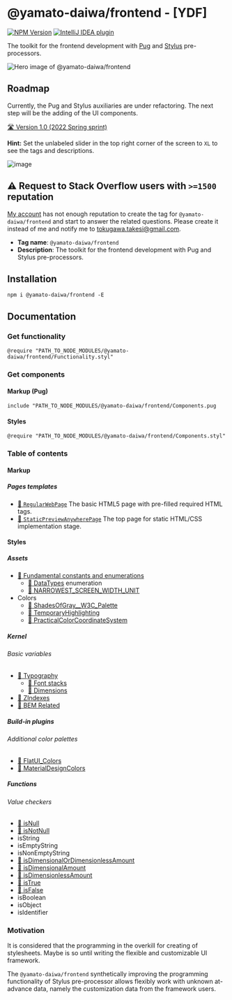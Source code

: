 # @yamato-daiwa/frontend - [YDF]

[![NPM Version](https://img.shields.io/npm/v/@yamato-daiwa/frontend)](https://www.npmjs.com/package/@yamato-daiwa/frontend)
[![IntelliJ IDEA plugin](https://img.shields.io/badge/IntelliJ_IDEA-Official_Plugin-088BF8.svg?style=flat)](https://plugins.jetbrains.com/plugin/17677-yamato-daiwa-frontend)

The toolkit for the frontend development with [Pug](https://pugjs.org/api/getting-started.html) and 
[Stylus](https://github.com/stylus/stylus/) pre-processors.

![Hero image of @yamato-daiwa/frontend](https://repository-images.githubusercontent.com/376180981/885d8a83-98a8-47d0-b2e2-5abf042ef184)


## Roadmap

Currently, the Pug and Stylus auxiliaries are under refactoring.
The next step will be the adding of the UI components.

[🛣️ Version 1.0 (2022 Spring sprint)](https://yamato-daiwa.myjetbrains.com/youtrack/agiles/121-7/122-13)

**Hint:** Set the unlabeled slider in the top right corner of the screen to `XL` to see the tags and descriptions.

![image](https://user-images.githubusercontent.com/41653501/141427847-a61da481-e9fa-4dce-af3a-fd1d3c0afcde.png)

## ⚠️ Request to Stack Overflow users with `>=1500` reputation

[My account](https://stackoverflow.com/users/4818123/takeshi-tokugawa-yd) has not enough reputation to create the tag
for `@yamato-daiwa/frontend` and start to answer the related questions. Please create it instead of me and notify
me to [tokugawa.takesi@gmail.com](mailto:tokugawa.takesi@gmail.com).

* **Tag name**: `@yamato-daiwa/frontend`
* **Description**: The toolkit for the frontend development with Pug and Stylus pre-processors.


## Installation

```
npm i @yamato-daiwa/frontend -E
```


## Documentation

### Get functionality

```stylus
@require "PATH_TO_NODE_MODULES/@yamato-daiwa/frontend/Functionality.styl"
```

### Get components

#### Markup (Pug)

```pug
include "PATH_TO_NODE_MODULES/@yamato-daiwa/frontend/Components.pug
```

#### Styles

```stylus
@require "PATH_TO_NODE_MODULES/@yamato-daiwa/frontend/Components.styl"
```


### Table of contents

#### Markup
##### Pages templates

* [📖 `RegularWebPage`](https://github.com/TokugawaTakeshi/Yamato-Daiwa-Frontend/blob/master/CoreLibrary/Package/Documentation/PagesTemplates/RegularWebPage.md)
  The basic HTML5 page with pre-filled required HTML tags.
* [📖 `StaticPreviewAnywherePage`](https://github.com/TokugawaTakeshi/Yamato-Daiwa-Frontend/blob/master/CoreLibrary/Package/Documentation/PagesTemplates/StaticPreviewAnywherePage/StaticPreviewAnywherePage.md)
  The top page for static HTML/CSS implementation stage.

#### Styles
##### Assets

* [📖 Fundamental constants and enumerations](https://github.com/TokugawaTakeshi/Yamato-Daiwa-Frontend/blob/master/CoreLibrary/Package/Documentation/Styles/01-Assets/01-FundamentalConstantsAndEnums/FundamentalConstantsAndEnums.md) 
  * [📖 DataTypes](https://github.com/TokugawaTakeshi/Yamato-Daiwa-Frontend/blob/master/CoreLibrary/Package/Documentation/Styles/01-Assets/01-FundamentalConstantsAndEnums/FundamentalConstantsAndEnums.md#datatypes---stylus-data-types) enumeration
  * [📖 NARROWEST_SCREEN_WIDTH_UNIT](https://github.com/TokugawaTakeshi/Yamato-Daiwa-Frontend/blob/master/CoreLibrary/Package/Documentation/Styles/01-Assets/01-FundamentalConstantsAndEnums/FundamentalConstantsAndEnums.md#narrowest_screen_width_unit---the-narrowest-screen-width-unit)
* Colors
  * [📖 ShadesOfGray__W3C_Palette](https://github.com/TokugawaTakeshi/Yamato-Daiwa-Frontend/blob/master/CoreLibrary/Package/Documentation/Styles/01-Assets/02-Colors/ShadesOfGray__39ColorsW3C_Palette/ShadesOfGray__39ColorsW3C_Palette.md)  
  * [📖 TemporaryHighlighting](https://github.com/TokugawaTakeshi/Yamato-Daiwa-Frontend/blob/master/CoreLibrary/Package/Documentation/Styles/01-Assets/02-Colors/TemporaryHighlighting/TemporaryHighlighting.md)
  * [📖 PracticalColorCoordinateSystem](https://github.com/TokugawaTakeshi/Yamato-Daiwa-Frontend/blob/master/CoreLibrary/Package/Documentation/Styles/01-Assets/02-Colors/PracticalColorCoordinateSystem/PracticalColorCoordinateSystem.md)

##### Kernel
###### Basic variables

* [📖 Typography](Documentation/Styles/02-Kernel/01-BasicVariables/01-BasicVariables.md#typography)
  * [📖 Font stacks](Documentation/Styles/02-Kernel/01-BasicVariables/01-BasicVariables.md#font-stacks)
  * [📖 Dimensions](Documentation/Styles/02-Kernel/01-BasicVariables/01-BasicVariables.md#dimensions)
* [📖 ZIndexes](Documentation/Styles/02-Kernel/01-BasicVariables/01-BasicVariables.md#zindexes)
* [📖 BEM Related](Documentation/Styles/02-Kernel/01-BasicVariables/01-BasicVariables.md#bem-related)

##### Build-in plugins

###### Additional color palettes

* [📖 FlatUI_Colors](https://github.com/TokugawaTakeshi/Yamato-Daiwa-Frontend/blob/master/CoreLibrary/Package/Documentation/Styles/03-BuildInPlugins/ColorPalettes/FlatUI/FlatUI_ColorsPalette.md)
* [📖 MaterialDesignColors](https://github.com/TokugawaTakeshi/Yamato-Daiwa-Frontend/blob/master/CoreLibrary/Package/Documentation/Styles/03-BuildInPlugins/ColorPalettes/MaterialDesign/MaterialDesignColorsPalette.md)

##### Functions
###### Value checkers

* [📖 isNull](https://github.com/TokugawaTakeshi/Yamato-Daiwa-Frontend/blob/master/CoreLibrary/Package/Documentation/Styles/02-Kernel/02-Functions/01-ValueCheckers.md#isnull--isnotnull)
* [📖 isNotNull](https://github.com/TokugawaTakeshi/Yamato-Daiwa-Frontend/blob/master/CoreLibrary/Package/Documentation/Styles/02-Kernel/02-Functions/01-ValueCheckers.md#isnull--isnotnull)
* isString
* isEmptyString
* isNonEmptyString
* [📖 isDimensionalOrDimensionlessAmount](https://github.com/TokugawaTakeshi/Yamato-Daiwa-Frontend/blob/master/CoreLibrary/Package/Documentation/Styles/02-Kernel/02-Functions/01-ValueCheckers.md#isdimensionalamount--isdimensionlessamount--isdimensionalordimensionlessamount)
* [📖 isDimensionalAmount](https://github.com/TokugawaTakeshi/Yamato-Daiwa-Frontend/blob/master/CoreLibrary/Package/Documentation/Styles/02-Kernel/02-Functions/01-ValueCheckers.md#isdimensionalamount--isdimensionlessamount--isdimensionalordimensionlessamount)
* [📖 isDimensionlessAmount](https://github.com/TokugawaTakeshi/Yamato-Daiwa-Frontend/blob/master/CoreLibrary/Package/Documentation/Styles/02-Kernel/02-Functions/01-ValueCheckers.md#isdimensionalamount--isdimensionlessamount--isdimensionalordimensionlessamount)
* [📖 isTrue](https://github.com/TokugawaTakeshi/Yamato-Daiwa-Frontend/blob/master/CoreLibrary/Package/Documentation/Styles/02-Kernel/02-Functions/01-ValueCheckers.md#istrue--isfalse)
* [📖 isFalse](https://github.com/TokugawaTakeshi/Yamato-Daiwa-Frontend/blob/master/CoreLibrary/Package/Documentation/Styles/02-Kernel/02-Functions/01-ValueCheckers.md#istrue--isfalse)
* isBoolean
* isObject
* isIdentifier


[//]: # ()
[//]: # (##### Value converters)

[//]: # ()
[//]: # (The names of below functions has been developed such as everything must be obvious without explanations.)

[//]: # (If it not such as, please open the issue with title "[FunctionName]: Unclear name".)

[//]: # ()
[//]: # (* `emptyStringToNull&#40;value&#41;`)

[//]: # (* `nullToZero&#40;value&#41;`)

[//]: # (* `nullToEmptyString&#40;value&#41;`)

[//]: # (    )
[//]: # (##### Strings)

[//]: # (    )
[//]: # (* [📖 `buildString`]&#40;https://github.com/TokugawaTakeshi/Yamato-Daiwa-Frontend/blob/master/CoreLibrary/Package/Documentation/Styles/02-Kernel/02-Functions/03-Strings/buildString/buildString.md&#41;)

[//]: # (  Allows to create the dynamic strings using the [ES6 Template literals]&#40;https://developer.mozilla.org/en-US/docs/Web/JavaScript/Reference/Template_literals&#41;.  )

[//]: # ()
[//]: # (##### Objects &#40;hashes&#41;)

[//]: # (    )
[//]: # (* [📖 `deeplyCloneAndOverrideObject`]&#40;https://github.com/TokugawaTakeshi/Yamato-Daiwa-Frontend/blob/master/CoreLibrary/Package/Documentation/Styles/02-Kernel/02-Functions/04-Objects/deeplyCloneAndOverrideObject/deeplyCloneAndOverrideObject.md&#41;)

[//]: # (  Allows to clone and immediately override the object without affecting to initial object.)

[//]: # (* [📖 `deeplyCloneObject`]&#40;https://github.com/TokugawaTakeshi/Yamato-Daiwa-Frontend/blob/master/CoreLibrary/Package/Documentation/Styles/02-Kernel/02-Functions/04-Objects/deeplyCloneObject/deeplyCloneObject.md&#41;)

[//]: # (  Creates the deep copy object the object.)

[//]: # (* [📖 `getObjectNonNullValuesCount`]&#40;https://github.com/TokugawaTakeshi/Yamato-Daiwa-Frontend/blob/master/CoreLibrary/Package/Documentation/Styles/02-Kernel/02-Functions/04-Objects/getObjectNonNullValuesCount/getObjectNonNullValuesCount.md&#41;)

[//]: # (  Returns the count of non-null values of specified object.)

[//]: # (* [📖 `getObjectValueByDotSeparatedPathSafely`]&#40;https://github.com/TokugawaTakeshi/Yamato-Daiwa-Frontend/blob/master/CoreLibrary/Package/Documentation/Styles/02-Kernel/02-Functions/04-Objects/getObjectValueByDotSeparatedPathSafely/getObjectValueByDotSeparatedPathSafely.md&#41;)

[//]: # (  Accesses to nested object &#40;hash&#41; without risk being throw the error when some property does not exist.)

[//]: # (* [📖 `iterateObjectSkippingNullValues`]&#40;https://github.com/TokugawaTakeshi/Yamato-Daiwa-Frontend/blob/master/CoreLibrary/Package/Documentation/Styles/02-Kernel/02-Functions/04-Objects/iterateObjectSkippingNullValues/iterateObjectSkippingNullValues.md&#41;)

[//]: # (  Iterates the object's keys and values skipping entries with `null` value.)

[//]: # (* `formatObject` Stringifies and formats object for logging)

[//]: # ()
[//]: # (##### Arrays)

[//]: # (    )
[//]: # (* [📖 `arrayConstructor__POLYFILL`]&#40;https://github.com/TokugawaTakeshi/Yamato-Daiwa-Frontend/blob/master/CoreLibrary/Package/Documentation/Styles/02-Kernel/02-Functions/05-Arrays/arrayConstructor__POLYFILL/arrayConstructor__POLYFILL.md&#41;)

[//]: # (  Fixes the [Unsolicited two-dimensional array when trying to declare the plain one-dimensional array]&#40;https://github.com/stylus/stylus/issues/2582&#41; issue.)

[//]: # (* [📖 `getFirstNonNullArrayElement`]&#40;https://github.com/TokugawaTakeshi/Yamato-Daiwa-Frontend/blob/master/CoreLibrary/Package/Documentation/Styles/02-Kernel/02-Functions/05-Arrays/getFirstNonNullElement/getFirstNonNullArrayElement.md&#41;)

[//]: # (  Returns first non-null element for array or null if no such elements.)

[//]: # (* [📖 `getStringsOrNumbersArrayLength`]&#40;https://github.com/TokugawaTakeshi/Yamato-Daiwa-Frontend/blob/master/CoreLibrary/Package/Documentation/Styles/02-Kernel/02-Functions/05-Arrays/getStringsOrNumbersArrayLength/getStringsOrNumbersArrayLength.md&#41;)

[//]: # (  Returns the elements count of array of strings of numbers.)

[//]: # (* [📖 `hasStringsOrNumbersArraySpecifiedElement`]&#40;https://github.com/TokugawaTakeshi/Yamato-Daiwa-Frontend/blob/master/CoreLibrary/Package/Documentation/Styles/02-Kernel/02-Functions/05-Arrays/hasStringsOrNumbersArraySpecifiedElement/hasStringsOrNumbersArraySpecifiedElement.md&#41;)

[//]: # (  Checks has certain array of strings of numbers the specified element.)

[//]: # (* [📖 `iterate2DimensionalArray`]&#40;https://github.com/TokugawaTakeshi/Yamato-Daiwa-Frontend/blob/master/CoreLibrary/Package/Documentation/Styles/02-Kernel/02-Functions/05-Arrays/iterate2DimensionalArray/iterate2DimensionalArray.md&#41;)

[//]: # (  Iterate the 2-dimensional array supporting single-element case.)

[//]: # (* [📖 `iterateAssociativeArray`]&#40;https://github.com/TokugawaTakeshi/Yamato-Daiwa-Frontend/blob/master/CoreLibrary/Package/Documentation/Styles/02-Kernel/02-Functions/05-Arrays/iterateAssociativeArray/iterateAssociativeArray.md&#41;)

[//]: # (  Iterates associative array supporting single-element case.)

[//]: # ()
[//]: # (##### Logging)

[//]: # ()
[//]: # (* [📖 `log`]&#40;https://github.com/TokugawaTakeshi/Yamato-Daiwa-Frontend/blob/master/CoreLibrary/Package/Documentation/Styles/02-Kernel/02-Functions/07-OtherFunctions/log.md&#41;)

[//]: # (  Makes log output to console. Unlike native similar `p` function formats the objects.)

[//]: # ()
[//]: # (##### Parameters validation)

[//]: # ()
[//]: # (* [📖 `validateSingleParametersObject`]&#40;https://github.com/TokugawaTakeshi/Yamato-Daiwa-Frontend/blob/master/CoreLibrary/Package/Documentation/Styles/02-Kernel/02-Functions/06-ParametersValidation/validateSingleParametersObject.md&#41;)

[//]: # (  Validating of the parameters of function and mixins.)

[//]: # (      )
[//]: # ()
[//]: # (##### Other)

[//]: # ()
[//]: # (  * [`buildBEM_Class`]&#40;https://github.com/TokugawaTakeshi/Yamato-Daiwa-Frontend/blob/master/CoreLibrary/Package/Documentation/Styles/02-Kernel/02-Functions/07-OtherFunctions/buildBEM_Class.md&#41; )

[//]: # (    Builds BEM class according specified block, element and modifier.)

[//]: # (  * [`substituteWhenNull`]&#40;https://github.com/TokugawaTakeshi/Yamato-Daiwa-Frontend/blob/master/CoreLibrary/Package/Documentation/Styles/02-Kernel/02-Functions/07-OtherFunctions/substituteWhenNull.md&#41; )

[//]: # (    Substitutes the second argument's value when first one is `null`)

[//]: # (  * [`buildCalcExpression`]&#40;https://github.com/TokugawaTakeshi/Yamato-Daiwa-Frontend/blob/master/CoreLibrary/Package/Documentation/Styles/02-Kernel/02-Functions/07-OtherFunctions/buildCalcExpression.md&#41;)

[//]: # (    Generates [`calc&#40;&#41;`]&#40;https://developer.mozilla.org/en-US/docs/Web/CSS/calc&#40;&#41;&#41; expression; interpolation)

[//]: # (    is available.)

[//]: # ()
[//]: # (#### Mixins)

[//]: # ()
[//]: # (##### Basic)

[//]: # ()
[//]: # (* [📖 `applyIfNotNull`]&#40;https://github.com/TokugawaTakeshi/Yamato-Daiwa-Frontend/blob/master/CoreLibrary/Package/Documentation/Styles/02-Kernel/03-Mixins/applyIfNotNull.md&#41; )

[//]: # (  adds each specified CSS property to target ruleset when if it's not null. Intended to be used in cases when CSS values )

[//]: # (  are unknown in advance.)

[//]: # (* [📖 `applyIfNotZero`]&#40;https://github.com/TokugawaTakeshi/Yamato-Daiwa-Frontend/blob/master/CoreLibrary/Package/Documentation/Styles/02-Kernel/03-Mixins/applyIfNotZero.md&#41; )

[//]: # (  adds each specified CSS property to target ruleset when if it's not zero. Intended to be used in cases when CSS values )

[//]: # (  are unknown in advance.)

[//]: # ()
[//]: # ()
[//]: # (##### Width sizing)

[//]: # ()
[//]: # (* [📖 `widthSizing`]&#40;https://github.com/TokugawaTakeshi/Yamato-Daiwa-Frontend/blob/master/CoreLibrary/Package/Documentation/Styles/02-Kernel/03-Mixins/01-Sizing/01-WidthSizing/widthSizing.md&#41;)

[//]: # (  Alternative width specifying approach intended to be used in frameworks development.)

[//]: # (* `fillViewportWidthIgnoringParentPaddings` Takes 100% of viewport in spite of parent element's paddings.)

[//]: # (* [📖 `TableCellWidthSizing`]&#40;https://github.com/TokugawaTakeshi/Yamato-Daiwa-Frontend/blob/master/CoreLibrary/Package/Documentation/Styles/02-Kernel/03-Mixins/01-Sizing/01-WidthSizing/TableCellWidthSizing.md&#41; )

[//]: # (  Allows to define the width, borders and paddings of table cell by various combinations of parameters.)

[//]: # ()
[//]: # (##### Height sizing)

[//]: # ()
[//]: # (* [📖 `textBoxLikeElementsHeightSizing`]&#40;https://github.com/TokugawaTakeshi/Yamato-Daiwa-Frontend/blob/master/CoreLibrary/Package/Documentation/Styles/02-Kernel/03-Mixins/01-Sizing/02-HeightSizing/textBoxLikeElementsHeightSizing.md&#41;)

[//]: # (  The vertical sizing of block and inline block elements only with text content.)

[//]: # ()
[//]: # (##### Paddings)

[//]: # ()
[//]: # (* [📖 `Paddings` mixin]&#40;https://github.com/TokugawaTakeshi/Yamato-Daiwa-Frontend/blob/master/CoreLibrary/Package/Documentation/Styles/02-Kernel/03-Mixins/03-Paddings.md&#41;)

[//]: # (  The alternative to native CSS method of defining of the paddings intended to be used in customizable components development.)

[//]: # ()
[//]: # ()
[//]: # (##### Layout)

[//]: # ()
[//]: # (* [📖 `fillBodyVertically`]&#40;https://github.com/TokugawaTakeshi/Yamato-Daiwa-Frontend/blob/master/CoreLibrary/Package/Documentation/Styles/02-Kernel/03-Mixins/05-Layout/fillBodyVertically.md&#41;)

[//]: # (  Fills `<body>` when `<body>` and `<html>` takes 100% of viewport's height as minimum with or without vertical scrolling)

[//]: # (  availability.)

[//]: # (* [📖 `FixedTranslucentDimLayer`]&#40;https://github.com/TokugawaTakeshi/Yamato-Daiwa-Frontend/blob/master/CoreLibrary/Package/Documentation/Styles/02-Kernel/03-Mixins/05-Layout/FixedTranslucentDimLayer.md&#41;)

[//]: # (  The mixin intended to be applied to `div` element to overlap the other content which translucent dim layer.)

[//]: # (  Such element is frequently being used as underlay for modal dialogs.)

[//]: # (* [📖 `Centerer`]&#40;https://github.com/TokugawaTakeshi/Yamato-Daiwa-Frontend/blob/master/CoreLibrary/Package/Documentation/Styles/02-Kernel/03-Mixins/05-Layout/Centerer.md&#41;)

[//]: # (  Centering of the block elements with `auto` margins, minimal and maximal widths. Intended to be used on containers.)

[//]: # (* [📖 `provideClippedShadowsAndOutlinesVisibility`]&#40;https://github.com/TokugawaTakeshi/Yamato-Daiwa-Frontend/blob/master/CoreLibrary/Package/Documentation/Styles/02-Kernel/03-Mixins/05-Layout/provideClippedShadowsAndOutlinesVisibility.md&#41;)

[//]: # (  The ugly but still no-alternatives solution of clipped by `overflow` shadows and outlines problem. Indented to be used on non-containers.)

[//]: # ()
[//]: # ()
[//]: # (##### Positioning)

[//]: # ()
[//]: # (* [📖 `centerHorizontallyWithoutWrapper`]&#40;https://github.com/TokugawaTakeshi/Yamato-Daiwa-Frontend/blob/master/CoreLibrary/Package/Documentation/Styles/02-Kernel/03-Mixins/05-Layout/centerHorizontallyWithoutWrapper.md&#41;)

[//]: # (  Centering of the block and inline-block elements without wrapper.)

[//]: # (* [📖 `CenteredContentWithComputedHorizontalPaddings`]&#40;https://github.com/TokugawaTakeshi/Yamato-Daiwa-Frontend/blob/master/CoreLibrary/Package/Documentation/Styles/02-Kernel/03-Mixins/05-Layout/CenteredContentWithComputedHorizontalPaddings.md&#41;)

[//]: # (  Centering of the element by computed horizontal symmetric paddings. Intended to be used on the page containers on wide screens.)

[//]: # (* [📖 `placeToRight`]&#40;https://github.com/TokugawaTakeshi/Yamato-Daiwa-Frontend/blob/master/CoreLibrary/Package/Documentation/Styles/02-Kernel/03-Mixins/04-Positioning/placeToRight.md&#41;)

[//]: # (  Placing the element to right side or the container by relative positioning and `transform`.)

[//]: # (* [📖 `VerticallyCenteredAbsolutelyPositionedBlock`]&#40;https://github.com/TokugawaTakeshi/Yamato-Daiwa-Frontend/blob/master/CoreLibrary/Package/Documentation/Styles/02-Kernel/03-Mixins/04-Positioning/VerticallyCenteredAbsolutelyPositionedBlock.md&#41;)

[//]: # (  Centers vertically the absolutely positioned block.)

[//]: # ()
[//]: # (##### Positional relationship)

[//]: # ()
[//]: # (* [📖 Introduction]&#40;https://github.com/TokugawaTakeshi/Yamato-Daiwa-Frontend/blob/master/CoreLibrary/Package/Documentation/Styles/02-Kernel/03-Mixins/06-PositionalRelationship/PositionalRelationship.md&#41; )

[//]: # (* [📖 `PositionalRelationship` mixin]&#40;https://github.com/TokugawaTakeshi/Yamato-Daiwa-Frontend/blob/master/CoreLibrary/Package/Documentation/Styles/02-Kernel/03-Mixins/06-PositionalRelationship/PositionalRelationship.md#positionalrelationship-mixin&#41;)

[//]: # (  Low-level mixin for the defining of the vertical space between two or more elements.)

[//]: # (* [📖 `retireFrom` mixin]&#40;https://github.com/TokugawaTakeshi/Yamato-Daiwa-Frontend/blob/master/CoreLibrary/Package/Documentation/Styles/02-Kernel/03-Mixins/06-PositionalRelationship/PositionalRelationship.md#retirefrom-mixin&#41;)

[//]: # (  Allows to define how much element `B` must retire from `A` by top/left margin.)

[//]: # (* [📖 `pushTargetFromSelf` mixin]&#40;https://github.com/TokugawaTakeshi/Yamato-Daiwa-Frontend/blob/master/CoreLibrary/Package/Documentation/Styles/02-Kernel/03-Mixins/06-PositionalRelationship/PositionalRelationship.md#pushtargetfromself-mixin&#41;)

[//]: # (  Allows to define how much element `B` must push `A` from self by `A`'s top/left margin.)

[//]: # (* [📖 `retireFromElementWithSameSelector` mixin]&#40;https://github.com/TokugawaTakeshi/Yamato-Daiwa-Frontend/blob/master/CoreLibrary/Package/Documentation/Styles/02-Kernel/03-Mixins/06-PositionalRelationship/PositionalRelationship.md#retirefromelementwithsameselector-mixin&#41;)

[//]: # (  Allows to define how much certain element must retire from other element with same selector.)

[//]: # (* [📖 `whenItGoingFirst` mixin]&#40;https://github.com/TokugawaTakeshi/Yamato-Daiwa-Frontend/blob/master/CoreLibrary/Package/Documentation/Styles/02-Kernel/03-Mixins/06-PositionalRelationship/PositionalRelationship.md#whenitgoingfirst-mixin&#41;)

[//]: # (  Allows to define CSS properties for certain element when it is going first in some container.)

[//]: # (* [📖 `whenItGoingLast` mixin]&#40;https://github.com/TokugawaTakeshi/Yamato-Daiwa-Frontend/blob/master/CoreLibrary/Package/Documentation/Styles/02-Kernel/03-Mixins/06-PositionalRelationship/PositionalRelationship.md#whenitgoinglast-mixin&#41;)

[//]: # (  Allows to define CSS properties for certain element when it is going last in some container.)

[//]: # (* [📖 `whenItJustAfter` mixin]&#40;https://github.com/TokugawaTakeshi/Yamato-Daiwa-Frontend/blob/master/CoreLibrary/Package/Documentation/Styles/02-Kernel/03-Mixins/06-PositionalRelationship/PositionalRelationship.md#whenitjustafter&#41;)

[//]: # (  Allows to specify any CSS properties for element `B` when it is going after element `A`.)

[//]: # (* [📖 `whenTargetGoingJustAfterIt` mixin]&#40;https://github.com/TokugawaTakeshi/Yamato-Daiwa-Frontend/blob/master/CoreLibrary/Package/Documentation/Styles/02-Kernel/03-Mixins/06-PositionalRelationship/PositionalRelationship.md#whentargetgoingjustafterit&#41;)

[//]: # (  Allows to specify any CSS properties for the target element `X` when it is going after currently being declared element.)

[//]: # (* [📖 `whenTargetWithSameSelectorGoingJustAfterIt` mixin]&#40;https://github.com/TokugawaTakeshi/Yamato-Daiwa-Frontend/blob/master/CoreLibrary/Package/Documentation/Styles/02-Kernel/03-Mixins/06-PositionalRelationship/PositionalRelationship.md#whentargetwithsameselectorgoingjustafterit&#41;)

[//]: # (  The equivalent of `+whenTargetGoingJustAfterIt&#40;{ targetElementSelector: ".X" }&#41;` for the case when reference element's selector is also `.X`.)

[//]: # ()
[//]: # ()
[//]: # (##### Other mixin utils)

[//]: # ()
[//]: # (* [📖 Sprite]&#40;https://github.com/TokugawaTakeshi/Yamato-Daiwa-Frontend/blob/master/CoreLibrary/Package/Documentation/Styles/02-Kernel/03-Mixins/09-Rest/Sprite.md&#41;)

[//]: # (  Mixin for the making of the element to sprite. )

[//]: # ()
[//]: # ()
[//]: # (#### Styles initialization)

[//]: # ()
[//]: # (* [📖 `CrossBrowserStylesReset`]&#40;https://github.com/TokugawaTakeshi/Yamato-Daiwa-Frontend/blob/master/CoreLibrary/Package/Documentation/Styles/02-Kernel/04-StylesInitialization/CrossBrowserStylesReset.md&#41;)

[//]: # (  The resetting of browser dependent styles and some usually redefinable styles like default margins of `body` based on)

[//]: # (  [Eric Mayer's **Reset CSS**]&#40;https://meyerweb.com/eric/tools/css/reset/&#41;.)

[//]: # (* [`InitialGlobalCSS_Rules`]&#40;https://github.com/TokugawaTakeshi/Yamato-Daiwa-Frontend/blob/master/CoreLibrary/Package/Documentation/Styles/02-Kernel/04-StylesInitialization/InitialGlobalCSS_Rules.md&#41;)

[//]: # (  Some basic CSS rules like default font size and default line height intended to be applying directly after )

[//]: # (  `CrossBrowserStylesReset`. )

[//]: # (* [`ButtonLikeElementsPrimer`]&#40;https://github.com/TokugawaTakeshi/Yamato-Daiwa-Frontend/blob/master/CoreLibrary/Package/Documentation/Styles/02-Kernel/04-StylesInitialization/ButtonLikeElementsPrimer.md&#41;)

[//]: # (  Resets all styles which usually pre-defined on buttons and similar elements such as the target element becomes even)

[//]: # (  with unstyled `span`.)

[//]: # ()
[//]: # (#### Typography)

[//]: # ()
[//]: # (* [📖 `SingleLineElementOverflowTolerance`]&#40;https://github.com/TokugawaTakeshi/Yamato-Daiwa-Frontend/blob/master/CoreLibrary/Package/Documentation/Styles/02-Kernel/03-Mixins/07-Typography/SingleLineElementOverflowTolerance.md&#41;)

[//]: # (* [📖 `MultilineTextWithoutExtraSpaceCausedByLineHeight`]&#40;https://github.com/TokugawaTakeshi/Yamato-Daiwa-Frontend/blob/master/CoreLibrary/Package/Documentation/Styles/02-Kernel/03-Mixins/07-Typography/MultilineTextWithoutExtraSpaceCausedByLineHeight.md&#41;)

[//]: # (  Defines the font size and line height, herewith there will not be extra vertical space above first line and below last)

[//]: # (  line caused by `line-height`. Prevents overflow.)

[//]: # ()
[//]: # (#### Components)

[//]: # ()
[//]: # (* [📖 `OverflowSafeSingleLineLabel`]&#40;https://github.com/TokugawaTakeshi/Yamato-Daiwa-Frontend/blob/master/CoreLibrary/Package/Documentation/Components/OverflowSafeSingleLineLabel/OverflowSafeSingleLineLabel.md&#41;)

[//]: # (  Improved solution of)

[//]: # (  [horizontal text overflow safety of single line labels]&#40;https://stackoverflow.com/questions/68667208/keep-hanging-characters-visible-in-spite-of-line-height-1-and-overflow-hidd&#41;)

[//]: # (  problem.)


### Motivation

It is considered that the programming in the overkill for creating of stylesheets.
Maybe is so until writing the flexible and customizable UI framework.

The `@yamato-daiwa/frontend` synthetically improving the programming functionality of Stylus pre-processor
allows flexibly work with unknown at-advance data, namely the customization data from the framework users.
